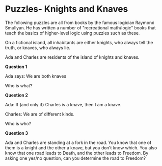 Puzzles- Knights and Knaves
===========================

The following puzzles are all from books by the famous logician Raymond Smullyan. He has written a number of "recreational math/logic" books that teach the basics of higher-level logic using puzzles such as these.

On a fictional island, all inhabitants are either knights, who always tell the truth, or knaves, who always lie.

Ada and Charles are residents of the island of knights and knaves.

**Question 1**

Ada says: We are both knaves

Who is what?

**Question 2**

Ada: If (and only if) Charles is a knave, then I am a knave.

Charles: We are of different kinds.

Who is who?

**Question 3**

Ada and Charles are standing at a fork in the road. You know that one of them is a knight and the other a knave, but you don't know which. You also know that one road leads to Death, and the other leads to Freedom. By asking one yes/no question, can you determine the road to Freedom?
